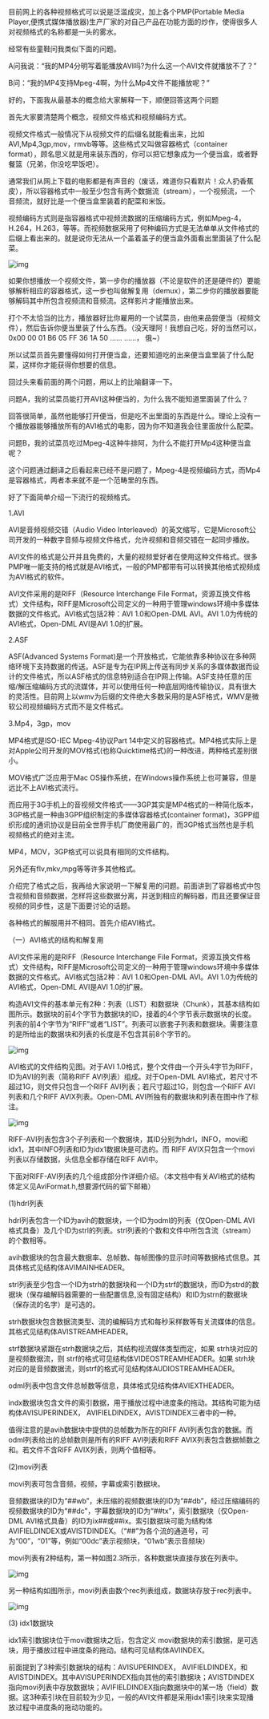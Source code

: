 目前网上的各种视频格式可以说是泛滥成灾，加上各个PMP(Portable Media Player,便携式媒体播放器)生产厂家的对自己产品在功能方面的炒作，使得很多人对视频格式的名称都是一头的雾水。

经常有些童鞋问我类似下面的问题。

A问我说：“我的MP4分明写着能播放AVI吗?为什么这一个AVI文件就播放不了？”

B问：“我的MP4支持Mpeg-4啊，为什么Mp4文件不能播放呢？”

好的，下面我从最基本的概念给大家解释一下，顺便回答这两个问题

首先大家要清楚两个概念，视频文件格式和视频编码方式。

视频文件格式一般情况下从视频文件的后缀名就能看出来，比如AVI,Mp4,3gp,mov，rmvb等等。这些格式又叫做容器格式（container format），顾名思义就是用来装东西的，你可以把它想象成为一个便当盒，或者野餐篮（兄弟，你没吃早饭吧）。

通常我们从网上下载的电影都是有声音的（废话，难道你只看默片！众人扔香蕉皮），所以容器格式中一般至少包含有两个数据流（stream），一个视频流，一个音频流，就好比是一个便当盒里装着的配菜和米饭。

视频编码方式则是指容器格式中视频流数据的压缩编码方式，例如Mpeg-4，H.264，H.263，等等。而视频数据采用了何种编码方式是无法单单从文件格式的后缀上看出来的。就是说你无法从一个盖着盖子的便当盒外面看出里面装了什么配菜。

![img](https://s1.ax1x.com/2020/03/18/8dbVh9.png) 

 

如果你想播放一个视频文件，第一步你的播放器（不论是软件的还是硬件的）要能够解析相应的容器格式，这一步也叫做解复用（demux），第二步你的播放器要能够解码其中所包含视频流和音频流。这样影片才能播放出来。 

 打个不太恰当的比方，播放器好比你雇用的一个试菜员，由他来品尝便当（视频文件），然后告诉你便当里装了什么东西。（没天理阿！我想自己吃，好的当然可以，0x00 00 01 B6 05 FF 36 1A 50 …… ……， 俄~）

所以试菜员首先要懂得如何打开便当盒，还要知道吃的出来便当盒里装了什么配菜，这样你才能获得你想要的信息。

回过头来看前面的两个问题，用以上的比喻翻译一下。

问题A，我的试菜员能打开AVI这种便当的，为什么我不能知道里面装了什么？

回答很简单，虽然他能够打开便当，但是吃不出里面的东西是什么。理论上没有一个播放器能够播放所有的AVI格式的电影，因为你不知道我会往里面放什么配菜。

问题B，我的试菜员吃过Mpeg-4这种牛排阿，为什么不能打开Mp4这种便当盒呢？

这个问题通过翻译之后看起来已经不是问题了，Mpeg-4是视频编码方式，而Mp4是容器格式，两者本来就不是一个范畴里的东西。

 好了下面简单介绍一下流行的视频格式。

1.AVI

  AVI是音频视频交错（Audio Video Interleaved）的英文缩写，它是Microsoft公司开发的一种数字音频与视频文件格式，允许视频和音频交错在一起同步播放。

AVI文件的格式是公开并且免费的，大量的视频爱好者在使用这种文件格式。很多PMP唯一能支持的格式就是AVI格式，一般的PMP都带有可以转换其他格式视频成为AVI格式的软件。

AVI文件采用的是RIFF（Resource Interchange File Format，资源互换文件格式）文件结构，RIFF是Microsoft公司定义的一种用于管理windows环境中多媒体数据的文件格式。AVI格式包括2种：AVI 1.0和Open-DML AVI。AVI 1.0为传统的AVI格式，Open-DML AVI是AVI 1.0的扩展。

2.ASF

ASF(Advanced Systems Format)是一个开放格式，它能依靠多种协议在多种网络环境下支持数据的传送。ASF是专为在IP网上传送有同步关系的多媒体数据而设计的文件格式，所以ASF格式的信息特别适合在IP网上传输。ASF支持任意的压缩/解压缩编码方式的流媒体，并可以使用任何一种底层网络传输协议，具有很大的灵活性。目前网上以wmv为后缀的文件绝大多数采用的是ASF格式，WMV是微软公司视频编码方式而不是文件格式。

3.Mp4，3gp，mov

MP4格式是ISO-IEC Mpeg-4协议Part 14中定义的容器格式。MP4格式实际上是对Apple公司开发的MOV格式(也称Quicktime格式)的一种改进，两种格式差别很小。

 MOV格式广泛应用于Mac OS操作系统，在Windows操作系统上也可兼容，但是远比不上AVI格式流行。

 而应用于3G手机上的音视频文件格式——3GP其实是MP4格式的一种简化版本，3GP格式是一种由3GPP组织制定的多媒体容器格式(container format)，3GPP组织形成的通讯协议是目前全世界手机厂商使用最广的，而3GP格式当然也是手机视频格式的绝对主流。

 MP4，MOV，3GP格式可以说具有相同的文件结构。

 另外还有flv,mkv,mpg等等许多其他格式。

 介绍完了格式之后，我再给大家说明一下解复用的问题。前面讲到了容器格式中包含视频和音频数据，怎样将这些数据分离，并送到相应的解码器，而且还要保证音视频的同步性，这是下面要讨论的话题。

 各种格式的解服用并不相同。首先介绍AVI格式。

（一）AVI格式的结构和解复用

AVI文件采用的是RIFF（Resource Interchange File Format，资源互换文件格式）文件结构，RIFF是Microsoft公司定义的一种用于管理windows环境中多媒体数据的文件格式。AVI格式包括2种：AVI 1.0和Open-DML AVI。AVI 1.0为传统的AVI格式，Open-DML AVI是AVI 1.0的扩展。

 构造AVI文件的基本单元有2种：列表（LIST）和数据块（Chunk），其基本结构如图所示。数据块的前4个字节为数据块的ID，接着的4个字节表示数据块的长度。列表的前4个字节为“RIFF”或者“LIST”。列表可以嵌套子列表和数据块。需要注意的是所给出的数据块和列表的长度是不包含其前8个字节的。

![img](https://s1.ax1x.com/2020/03/18/8dbn6x.png) 

AVI格式的文件结构见图。对于AVI 1.0格式，整个文件由一个开头4字节为RIFF，ID为AVI的列表（简称RIFF AVI列表）组成。对于Open-DML AVI格式，若尺寸不超过1G，则文件只包含一个RIFF AVI列表；若尺寸超过1G，则包含一个RIFF AVI列表和几个RIFF AVIX列表。Open-DML AVI所独有的数据块和列表在图中作了标注。

![img](https://s1.ax1x.com/2020/03/18/8dbepR.png) 

RIFF-AVI列表包含3个子列表和一个数据块，其ID分别为hdrl，INFO，movi和idx1，其中INFO列表和ID为idx1数据块是可选的。而 RIFF AVIX只包含一个movi列表以存储数据，头信息全都存储在RIFF AVI中。

下面对RIFF-AVI列表的几个组成部分作详细介绍。（本文档中有关AVI格式的结构体定义见AviFormat.h,想要源代码的留下邮箱）

(1)hdrl列表

hdrl列表包含一个ID为avih的数据块，一个ID为odml的列表（仅Open-DML AVI格式具备）及几个ID为strl的列表。strl列表的个数和文件中所包含流（stream）的个数相等。

avih数据块的包含最大数据率、总帧数、每帧图像的显示时间等数据格式信息。其具体格式见结构体AVIMAINHEADER。

strl列表至少包含一个ID为strh的数据块和一个ID为strf的数据块，而ID为strd的数据块（保存编解码器需要的一些配置信息,没有固定结构）和ID为strn的数据块（保存流的名字）是可选的。

strh数据块包含数据流类型、流的编解码方式和每秒采样数等有关流媒体的信息。其格式见结构体AVISTREAMHEADER。

strf数据块紧跟在strh数据块之后，其结构视流媒体类型而定，如果 strh块对应的是视频数据流，则 strf的格式可见结构体VIDEOSTREAMHEADER。如果 strh块对应的是音频数据流，则strf的格式可见结构体AUDIOSTREAMHEADER。

odml列表中包含文件总帧数等信息，具体格式见结构体AVIEXTHEADER。

indx数据块包含文件的索引数据，用于播放过程中进度条的拖动。其结构可能为结构体AVISUPERINDEX， AVIFIELDINDEX，AVISTDINDEX三者中的一种。

值得注意的是avih数据块中提供的总帧数为所在的RIFF AVI列表包含的数据。而odml列表给出的总帧数则是所有的RIFF AVI列表和RIFF AVIX列表包含数据帧数之和。若文件不含RIFF AVIX列表，则两个值相等。

(2)movi列表

movi列表可包含音频，视频，字幕或索引数据块。

音频数据块的ID为“##wb”，未压缩的视频数据块的ID为“##db”，经过压缩编码的视频数据块的ID为“##dc”，字幕数据块的ID为“##tx”，索引数据块（仅Open-DML AVI格式具备）的ID为ix##或##ix。索引数据块可能为结构体AVIFIELDINDEX或AVISTDINDEX。（“##”为各个流的通道号，可为“00”，“01”等，例如“00dc”表示视频块，“01wb”表示音频块）

movi列表有2种结构，第一种如图2.3所示，各种数据块直接存放在列表中。

![img](https://s1.ax1x.com/2020/03/18/8dbi0U.png) 

另一种结构如图所示，movi列表由数个rec列表组成，数据块存放于rec列表中。

![img](https://s1.ax1x.com/2020/03/18/8dbAk4.png) 

(3) idx1数据块

idx1索引数据块位于movi数据块之后，包含定义 movi数据块的索引数据，是可选块，用于播放过程中进度条的拖动。结构可见结构体AVIINDEX。

前面提到了3种索引数据块的结构：AVISUPERINDEX， AVIFIELDINDEX，和AVISTDINDEX。其中AVISUPERINDEX指向其他的索引数据块；AVISTDINDEX指向movi列表中存放数据块；AVIFIELDINDEX指向数据块中的某一场（field）数据。这3种索引块在目前较为少见，一般的AVI文件都是采用idx1索引块来实现播放过程中进度条的拖动功能的。

 
